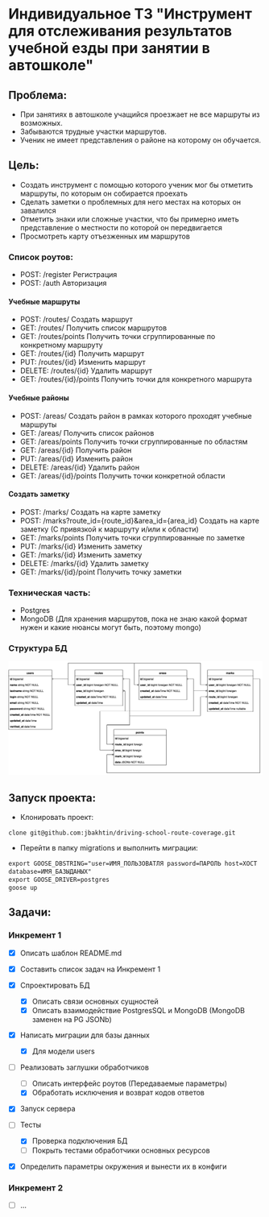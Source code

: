 # Индивидуальное ТЗ "Инструмент для отслеживания результатов учебной езды при занятии в автошколе"


## Проблема:
- При занятиях в автошколе учащийся проезжает не все маршруты из возможных.
- Забываются трудные участки маршрутов.
- Ученик не имеет представления о районе на которому он обучается.


## Цель: 
- Создать инструмент с помощью которого ученик мог бы отметить маршруты, по которым он собирается проехать
- Сделать заметки о проблемных для него местах на которых он завалился
- Отметить знаки или сложные участки, что бы примерно иметь представление о местности по которой он передвигается
- Просмотреть карту отъезженных им маршрутов


### Список роутов:
- POST: /register Регистрация
- POST: /auth Авторизация


#### Учебные маршруты
- POST: /routes/ Создать маршрут
- GET: /routes/ Получить список маршрутов
- GET: /routes/points Получить точки сгруппированные по конкретному маршруту
- GET: /routes/{id} Получить маршрут
- PUT: /routes/{id} Изменить маршрут
- DELETE: /routes/{id} Удалить маршрут
- GET: /routes/{id}/points Получить точки для конкретного маршрута


#### Учебные районы
- POST: /areas/ Создать район в рамках которого проходят учебные маршруты
- GET: /areas/ Получить список районов
- GET: /areas/points Получить точки сгруппированные по областям
- GET: /areas/{id} Получить район
- PUT: /areas/{id} Изменить район
- DELETE: /areas/{id} Удалить район
- GET: /areas/{id}/points Получить точки конкретной области


#### Создать заметку
- POST: /marks/ Создать на карте заметку
- POST: /marks?route_id={route_id}&area_id={area_id} Создать на карте заметку (С привязкой к маршруту и/или к области)
- GET: /marks/points Получить точки сгруппированные по заметке
- PUT: /marks/{id} Изменить заметку
- GET: /marks/{id} Изменить заметку
- DELETE: /marks/{id} Удалить заметку
- GET: /marks/{id}/point Получить точку заметки 


### Техническая часть:
- Postgres
- MongoDB (Для хранения маршрутов, пока не знаю какой формат нужен и какие нюансы могут быть, поэтому mongo)

### Структура БД

![DB Structure](docs/images/db-structure.drawio.png)

## Запуск проекта:
- Клонировать проект:
```
clone git@github.com:jbakhtin/driving-school-route-coverage.git
```
- Перейти в папку migrations и выполнить миграции:
```
export GOOSE_DBSTRING="user=ИМЯ_ПОЛЬЗОВАТЛЯ password=ПАРОЛЬ host=ХОСТ database=ИМЯ_БАЗЫДАНЫХ"
export GOOSE_DRIVER=postgres
goose up
```


## Задачи:
### Инкремент 1
- [x] Описать шаблон README.md 
- [x] Составить список задач на Инкремент 1
- [x] Спроектировать БД
  - [x] Описать связи основных сущностей
  - [x] Описать взаимодействие PostgresSQL и MongoDB (MongoDB заменен на PG JSONb)
- [x] Написать миграции для базы данных
  - [x] Для модели users
- [ ] Реализовать заглушки обработчиков
  - [ ] Описать интерфейс роутов (Передаваемые параметры)
  - [x] Обработать исключения и возврат кодов ответов
- [x] Запуск сервера
- [ ] Тесты
  - [x] Проверка подключения БД
  - [ ] Покрыть тестами обработчики основных ресурсов
- [x] Определить параметры окружения и вынести их в конфиги


### Инкремент 2
- [ ] ...